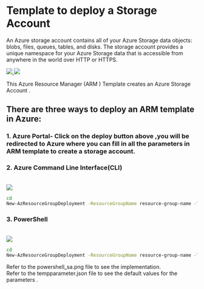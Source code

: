 # Template to deploy a Storage Account
An Azure storage account contains all of your Azure Storage data objects: blobs, files, queues, tables, and disks. The storage account provides a unique namespace for your Azure Storage data that is accessible from anywhere in the world over HTTP or HTTPS. <br/>

<a href="https://portal.azure.com/#create/Microsoft.Template/uri/https%3A%2F%2Fraw.githubusercontent.com%2Fdevyanshi-t%2FAzureResourceTemplate%2Fmaster%2FStorageNetwork%2Ftemp.json"  target="_blank">
<img src="http://azuredeploy.net/deploybutton.png"/> 
</a>

<a href="http://armviz.io/#/?load=https%3A%2F%2Fraw.githubusercontent.com%2FAzure%2Fazure-quickstart-templates%2Fmaster%2F101-AAD-DomainServices%2Fazuredeploy.json" target="_blank">
<img src="http://armviz.io/visualizebutton.png"/> 
</a>



This Azure Resource Manager (ARM ) Template creates an Azure  Storage Account .

## There are three ways to deploy an ARM template in Azure:
### 1. Azure Portal- Click on the deploy button above ,you will be redirected  to Azure where you can fill in all the parameters  in ARM template to create a storage account.<br/>
### 2. Azure Command Line Interface(CLI)
<br />
<a href="https://shell.azure.com" target="_blank">
<img name="launch-cloud-shell" src="https://docs.microsoft.com/azure/includes/media/cloud-shell-try-it/launchcloudshell.png" data-linktype="external">
</a>
</br>

```bash 
cd 
New-AzResourceGroupDeployment -ResourceGroupName resource-group-name -TemplateFile path-to-template 
```


### 3. PowerShell

<br />
<a href="https://shell.azure.com" target="_blank">
<img name="launch-cloud-shell" src="https://docs.microsoft.com/azure/includes/media/cloud-shell-try-it/launchcloudshell.png" data-linktype="external">
</a>
</br>

```bash 
cd 
New-AzResourceGroupDeployment -ResourceGroupName resource-group-name -TemplateFile path-to-template 
```


Refer to the powershell_sa.png file to see the implementation. <br/>Refer to the tempparameter.json file to see the default values for the parameters .

